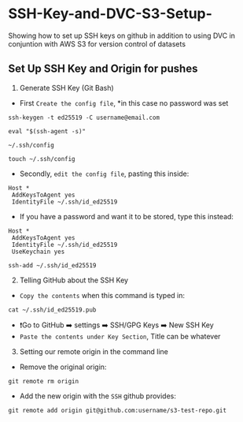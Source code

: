 # SSH-Key-and-DVC-S3-Setup-
Showing how to set up SSH keys on github in addition to using DVC in conjuntion with AWS S3 for version control of datasets

## Set Up SSH Key and Origin for pushes
1. Generate SSH Key (Git Bash)
- First `Create the config file`, *in this case no password was set
```console
ssh-keygen -t ed25519 -C username@email.com
```
```console
eval "$(ssh-agent -s)"
```
```console
~/.ssh/config
```
```console
touch ~/.ssh/config
```
- Secondly, `edit the config file`, pasting this inside:
```
Host *
 AddKeysToAgent yes
 IdentityFile ~/.ssh/id_ed25519
```
- If you have a password and want it to be stored, type this instead:
```
Host *
 AddKeysToAgent yes
 IdentityFile ~/.ssh/id_ed25519
 UseKeychain yes
```

```console
ssh-add ~/.ssh/id_ed25519
```
2. Telling GitHub about the SSH Key
- `Copy the contents` when this command is typed in:
```console
cat ~/.ssh/id_ed25519.pub  
```
- ❗Go to GitHub ➡️ settings ➡️ SSH/GPG Keys ➡️ New SSH Key 
- `Paste the contents under Key Section`, Title can be whatever

3. Setting our remote origin in the command line
- Remove the original origin:
```console
git remote rm origin
```

- Add the new origin with the `SSH` github provides:
```console
git remote add origin git@github.com:username/s3-test-repo.git
```
